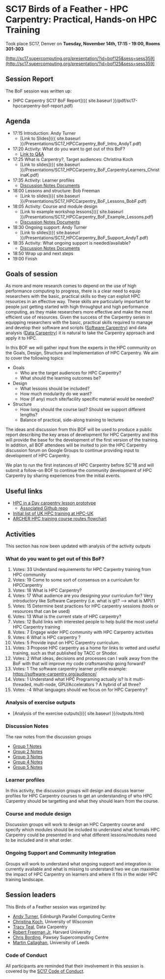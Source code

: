 # SC17 Birds of a Feather - HPC Carpentry: Practical, Hands-on HPC Training

Took place SC17, Denver on **Tuesday, November 14th, 17:15 - 19:00, Rooms 301-303**

[http://sc17.supercomputing.org/presentation/?id=bof125&sess=sess359](http://sc17.supercomputing.org/presentation/?id=bof125&sess=sess359)

## Session Report

The BoF session was written up:

* [HPC Carpentry SC17 BoF Report]({{ site.baseurl }}/pdf/sc17-hpccarpentry-bof-report.pdf)

## Agenda

* 17:15	Introduction: Andy Turner
  + [Link to Slides]({{ site.baseurl }}/Presentations/SC17_HPCCarpentry_BoF_Intro_AndyT.pdf)
* 17:20 Activity: What do you want to get out of this BoF?
  + [Link to Q&A](https://qna.live/sc17/Ym9mMTI1/)
* 17:25	What is Carpentry?, Target audiences: Christina Koch
  + [Link to slides]({{ site.baseurl }}/Presentations/SC17_HPCCarpentry_BoF_CarpentryLearners_ChristinaK.pdf)
* 17:35 Activity: Learner profiles
  + [Discussion Notes Documents](#discussion-notes)
* 18:00 Lessons and structure: Bob Freeman
  + [Link to slides]({{ site.baseurl }}/Presentations/SC17_HPCCarpentry_BoF_Lessons_BobF.pdf)
* 18:05 Activity: Course and module design
  + [Link to example workshop lessons]({{ site.baseurl }}/Presentations/SC17_HPCCarpentry_BoF_Example_Lessons.pdf)
  + [Discussion Notes Documents](#discussion-notes)
* 18:30 Ongoing support: Andy Turner
  + [Link to slides]({{ site.baseurl }}/Presentations/SC17_HPCCarpentry_BoF_Support_AndyT.pdf)
* 18:35 Activity: What ongoing support is needed/available?
  + [Discussion Notes Documents](#discussion-notes)
* 18:50 Wrap up and next steps
* 19:00 Finish

## Goals of session

As more and more research comes to depend on the use of high performance computing to
progress, there is a clear need to equip researchers with the basic, practical skills
so they can exploit HPC resources in an effective way. These skills are particularly
important for people just getting started with high throughput and high performance
computing, as they make researchers more effective and make the most efficient use of
resources. Given the success of the Carpentry series in equipping researchers with the
basic, practical skills required to manage and develop their software and scripts
([Software Carpentry](https://software-carpentry.org/)) and data analysis
([Data Carpentry](http://www.datacarpentry.org/)) it is natural to take the
Carpentry approach and apply it to HPC.

In this BOF we will gather input from the experts in the HPC community on the Goals, Design,
Structure and Implementation of HPC Carpentry. We aim to cover the following topics:

* Goals
  + Who are the target audiences for HPC Carpentry?
  + What should the learning outcomes be?
* Design
  + What lessons should be included?
  + How much modularity do we want?
  + How (if any) much site/facility specific material would be needed?
* Structure
  + How long should the course last? Should we support different lengths?
  + Balance of practical, side-along training to lectures

The ideas and discussion from this BOF will be used to produce a public report describing
the key areas of development for HPC Carpentry and this will provide the base for 
the development of the first version of the training. In addition, all BOF attendees 
will be invited to join the HPC Carpentry discussion forum on Google Groups to
continue providing input to development of HPC Carpentry.

We plan to run the first instances of HPC Carpentry before SC'18 and will submit
a follow-on BOF to continue the community development of HPC Carpentry by sharing
experiences from the initial events.

## Useful links

* [HPC in a Day carpentry lesson prototype](http://swcarpentry.github.io/hpc-novice/)
  + [Associated Github repo](https://github.com/swcarpentry/hpc-novice)
* [Initial list of UK HPC training at HPC-UK](http://www.hpc-uk.ac.uk/training/)
* [ARCHER HPC training course routes flowchart](http://www.archer.ac.uk/training/courses/#routes)

## Activities

This section has now been updated with analysis of the activity outputs

### What do you want to get out of this BoF?

1. Votes: 33 Understand requirements for HPC Carpentry training from HPC community
2. Votes: 19 Come to some sort of consensus on a curriculum for HPCCarpentry
3. Votes: 18 What is HPC Carpentry?
4. Votes: 17 What audience are you designing your curriculum for? Very introductory like Software Carpentry (i.e. what is git? --> what is MPI?)
5. Votes: 15 Determine best practices for HPC carpentry sessions (tools or resources that can be used)
6. Votes: 13 What is the current state of HPC carpentry?
7. Votes: 12 Build links with interested people to help build the most useful HPC Carpentry training
8. Votes: 7 Engage wider HPC community with HPC Carpentry activities
9. Votes: 6 What is HPC carpentry ?
10. Votes: 5 Provide input on HPC Carpentry curriculum.
11. Votes: 3 Propose HPC carpentry as a home for links to vetted and useful training, such as that published by TACC or Shodor.
12. Votes: 2 What ideas, decisions and processes can I walk away from the BoF with that will improve my code craftsmanship going forward?
13. Votes: 1 The software carpentry learner profile example: https://software-carpentry.org/audience/
14. Votes: 1 Understand what HPC Programing actually is? Is it multi-threaded, multi-node, GPU/Accelerators ? A hybrid of all three?
15. Votes: -4 What languages should we focus on for HPC Carpentry?

### Analysis of exercise outputs

* [Analysis of the exercise outputs]({{ site.baseurl }}/outputs.html)

### Discussion Notes

The raw notes from the discussion groups

* [Group 1 Notes](https://docs.google.com/document/d/1tNUdl913eAGGREdAQTT5QuWyO7PVAx3dxddeL4xC7ig/edit?usp=sharing)
* [Group 2 Notes](https://docs.google.com/document/d/1Rceo3gEh_CXYmKTeZPzxJbfqWrULKuZ-gBuESeyIN4Y/edit?usp=sharing)
* [Group 3 Notes](https://docs.google.com/document/d/15reDV1Kc5lqxOBxydHNTzbm6F6WGvyKdWyzQSWjL8Ek/edit?usp=sharing)
* [Group 4 Notes](https://docs.google.com/document/d/1Mqlknp2FJxoPzmYdBjsIMN20SiJfCC8CZtJy4usFFyA/edit?usp=sharing)
* [Group 5 Notes](https://docs.google.com/document/d/1PLXuI8FCSyEzzmRc5DXwQwnkUnCvgfbUHEN8l3aehxE/edit?usp=sharing)

### Learner profiles

In this activity, the discussion groups will design and discuss learner profiles for 
HPC Carpentry courses to get an understanding of who HPC Carpentry should be targetting
and what they should learn from the course.

### Course and module design

Discussion groups will work to design an HPC Carpentry course and specify which modules
should be included to understand what formats HPC Carpentry could be presented in and 
what different lessons/modules need to be included and in what order.

### Ongoing Support and Community Integration

Groups will work to understand what ongoing support and integration is currently available
and what is missing to understand hwo we can maximise the impact of HPC Carpentry on
learners and where it fits in the wider HPC training landscape.

## Session leaders

This Birds of a Feather session was organized by:

* [Andy Turner](https://sc17.supercomputing.org/?post_type=page&p=5406&fn=andrew&ln=turner&uid=712473), Edinburgh Parallel Computing Centre
* [Christina Koch](http://sc17.supercomputing.org/?post_type=page&p=5406&fn=christina&ln=koch&uid=109963), University of Wisconsin
* [Tracy Teal](http://sc17.supercomputing.org/?post_type=page&p=5406&fn=tracy&ln=teal&uid=295473), Data Carpentry
* [Robert Freeman Jr](http://sc17.supercomputing.org/?post_type=page&p=5406&fn=robert&ln=freeman_jr&uid=395473), Harvard University
* [Chris Bording](http://sc17.supercomputing.org/?post_type=page&p=5406&fn=chris&ln=bording&uid=041573), Pawsey Supercomputing Centre
* [Martin Callaghan](http://sc17.supercomputing.org/?post_type=page&p=5406&fn=martin&ln=callaghan&uid=141573), University of Leeds
 
### Code of Conduct
 
All participants are reminded that their involvement in this session is covered by the [SC17 Code of Conduct](http://sc17.supercomputing.org/attendees/code-of-conduct/).
